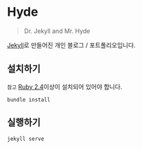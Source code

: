 # Hyde

> Dr. Jekyll and Mr. Hyde

[Jekyll](https://https://jekyllrb.com/)로 만들어진 개인 블로그 / 포트폴리오입니다.

## 설치하기

`참고` [Ruby 2.4](https://www.ruby-lang.org)이상이 설치되어 있어야 합니다.

```
bundle install
```

## 실행하기

```
jekyll serve
```
